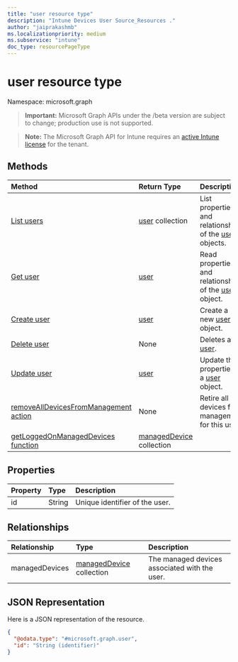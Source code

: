 ```yaml
---
title: "user resource type"
description: "Intune Devices User Source_Resources ."
author: "jaiprakashmb"
ms.localizationpriority: medium
ms.subservice: "intune"
doc_type: resourcePageType
---
```


# user resource type

Namespace: microsoft.graph

> **Important:** Microsoft Graph APIs under the /beta version are subject to change; production use is not supported.

> **Note:** The Microsoft Graph API for Intune requires an [active Intune license](https://go.microsoft.com/fwlink/?linkid=839381) for the tenant.



## Methods
|Method|Return Type|Description|
|:---|:---|:---|
|[List users](../api/intune-devices-user-list.md)|[user](../resources/intune-shared-user.md) collection|List properties and relationships of the [user](../resources/intune-shared-user.md) objects.|
|[Get user](../api/intune-devices-user-get.md)|[user](../resources/intune-shared-user.md)|Read properties and relationships of the [user](../resources/intune-shared-user.md) object.|
|[Create user](../api/intune-devices-user-create.md)|[user](../resources/intune-shared-user.md)|Create a new [user](../resources/intune-shared-user.md) object.|
|[Delete user](../api/intune-devices-user-delete.md)|None|Deletes a [user](../resources/intune-shared-user.md).|
|[Update user](../api/intune-devices-user-update.md)|[user](../resources/intune-shared-user.md)|Update the properties of a [user](../resources/intune-shared-user.md) object.|
|[removeAllDevicesFromManagement action](../api/intune-devices-user-removealldevicesfrommanagement.md)|None|Retire all devices from management for this user|
|[getLoggedOnManagedDevices function](../api/intune-devices-user-getloggedonmanageddevices.md)|[managedDevice](../resources/intune-devices-manageddevice.md) collection||

## Properties
|Property|Type|Description|
|:---|:---|:---|
|id|String|Unique identifier of the user.|

## Relationships
|Relationship|Type|Description|
|:---|:---|:---|
|managedDevices|[managedDevice](../resources/intune-devices-manageddevice.md) collection|The managed devices associated with the user.|

## JSON Representation
Here is a JSON representation of the resource.
<!-- {
  "blockType": "resource",
  "keyProperty": "id",
  "@odata.type": "microsoft.graph.user"
}
-->
``` json
{
  "@odata.type": "#microsoft.graph.user",
  "id": "String (identifier)"
}
```